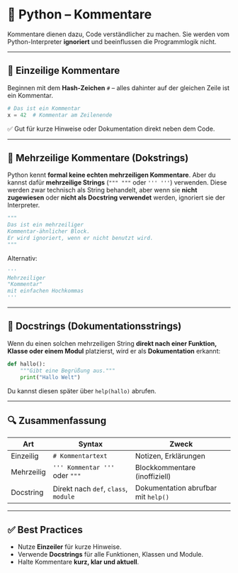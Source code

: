 # 💬 Python – Kommentare

Kommentare dienen dazu, Code verständlicher zu machen. Sie werden vom Python-Interpreter **ignoriert** und beeinflussen die Programmlogik nicht.

---

## 🧩 Einzeilige Kommentare

Beginnen mit dem **Hash-Zeichen** `#` – alles dahinter auf der gleichen Zeile ist ein Kommentar.

```python
# Das ist ein Kommentar
x = 42  # Kommentar am Zeilenende
```

✅ Gut für kurze Hinweise oder Dokumentation direkt neben dem Code.

---

## 🧩 Mehrzeilige Kommentare (Dokstrings)

Python kennt **formal keine echten mehrzeiligen Kommentare**. Aber du kannst dafür **mehrzeilige Strings** (`""" """` oder `''' '''`) verwenden. Diese werden zwar technisch als String behandelt, aber wenn sie **nicht zugewiesen** oder **nicht als Docstring verwendet** werden, ignoriert sie der Interpreter.

```python
"""
Das ist ein mehrzeiliger
Kommentar-ähnlicher Block.
Er wird ignoriert, wenn er nicht benutzt wird.
"""
```

Alternativ:

```python
'''
Mehrzeiliger
"Kommentar"
mit einfachen Hochkommas
'''
```

---

## 🧠 Docstrings (Dokumentationsstrings)

Wenn du einen solchen mehrzeiligen String **direkt nach einer Funktion, Klasse oder einem Modul** platzierst, wird er als **Dokumentation** erkannt:

```python
def hallo():
    """Gibt eine Begrüßung aus."""
    print("Hallo Welt")
```

Du kannst diesen später über `help(hallo)` abrufen.

---

## 🔍 Zusammenfassung

| Art             | Syntax                          | Zweck                     |
|------------------|----------------------------------|----------------------------|
| Einzeilig        | `# Kommentartext`               | Notizen, Erklärungen      |
| Mehrzeilig       | `''' Kommentar '''` oder `"""`  | Blockkommentare (inoffiziell) |
| Docstring        | Direkt nach `def`, `class`, `module` | Dokumentation abrufbar mit `help()` |

---

## ✅ Best Practices

- Nutze **Einzeiler** für kurze Hinweise.
- Verwende **Docstrings** für alle Funktionen, Klassen und Module.
- Halte Kommentare **kurz, klar und aktuell**.